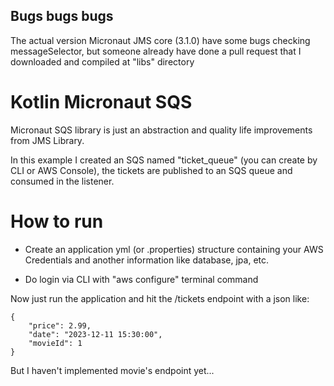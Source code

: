 ## Bugs bugs bugs
The actual version Micronaut JMS core (3.1.0) have some bugs checking messageSelector, but someone
already have done a pull request that I downloaded and compiled at "libs" directory

# Kotlin Micronaut SQS
Micronaut SQS library is just an abstraction and quality life improvements from JMS Library.

In this example I created an SQS named "ticket_queue" (you can create by CLI or AWS Console),
the tickets are published to an SQS queue and consumed in the listener.

# How to run
- Create an application yml (or .properties) structure containing your AWS Credentials and
another information like database, jpa, etc.

- Do login via CLI with "aws configure" terminal command

Now just run the application and hit the /tickets endpoint with a json like:

    {
        "price": 2.99,
        "date": "2023-12-11 15:30:00",
        "movieId": 1
    }

But I haven't implemented movie's endpoint yet...